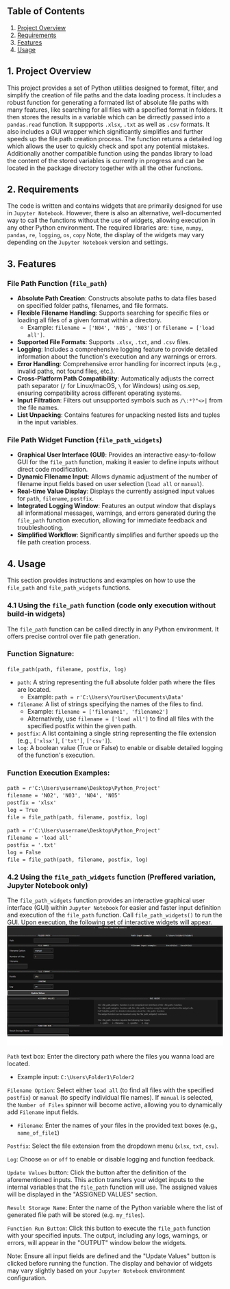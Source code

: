 ## Table of Contents
1. [Project Overview](#project-overview)
2. [Requirements](#Requirements)
3. [Features](#features)
4. [Usage](#usage)

## 1. Project Overview
This project provides a set of Python utilities designed to format, filter, and simplify the creation of file paths and the data loading process. It includes a robust function for generating a formated list of absolute file paths with many features, like searching for all files with a specified format in folders. It then stores the results in a variable which can be dirrectly passed into a `pandas.read` function. It suppports `.xlsx`, `.txt` as well as `.csv` formats. It also includes a GUI wrapper which significantly simplifies and further speeds up the file path creation process. The function returns a detailed log which allows the user to quickly check and spot any potential mistakes. Additionally another compatible function using the pandas library to load the content of the stored variables is currently in progress and can be located in the package directory together with all the other functions.

## 2. Requirements
The code is written and contains widgets that are primarily designed for use in `Jupyter Notebook`. However, there is also an alternative, well-documented way to call the functions without the use of widgets, allowing execution in any other Python environment.
The required libraries are: `time`, `numpy`, `pandas`, `re`, `logging`, `os`, `copy`
Note, the display of the widgets may vary depending on the `Jupyter Notebook` version and settings.

## 3. Features
### File Path Function (`file_path`)
* **Absolute Path Creation**: Constructs absolute paths to data files based on specified folder paths, filenames, and file formats.
* **Flexible Filename Handling**: Supports searching for specific files or loading all files of a given format within a directory.
    * Example: `filename = ['N04', 'N05', 'N03']` or `filename = ['load all']`.
* **Supported File Formats**: Supports `.xlsx`, `.txt`, and `.csv` files.
* **Logging**: Includes a comprehensive logging feature to provide detailed information about the function's execution and any warnings or errors.
* **Error Handling**: Comprehensive error handling for incorrect inputs (e.g., invalid paths, not found files, etc.).
* **Cross-Platform Path Compatibility**: Automatically adjusts the correct path separator (`/` for Linux/macOS, `\` for Windows) using os.sep, ensuring compatibility across different operating systems.
* **Input Filtration**: Filters out unsupported symbols such as `/\:*?"<>|` from the file names.
* **List Unpacking**: Contains features for unpacking nested lists and tuples in the input variables.

### File Path Widget Function (`file_path_widgets`)
* **Graphical User Interface (GUI)**: Provides an interactive easy-to-follow GUI for the `file_path` function, making it easier to define inputs without direct code modification.
* **Dynamic FIlename Input**: Allows dynamic adjustment of the number of filename input fields based on user selection (`load all` or `manual`).
* **Real-time Value Display**: Displays the currently assigned input values for `path`, `filename`, `postfix`.
* **Integrated Logging Window**: Features an output window that displays all informational messages, warnings, and errors generated during the `file_path` function execution, allowing for immediate feedback and troubleshooting.
* **Simplified Workflow**: Significantly simplifies and further speeds up the file path creation process.

## 4. Usage
This section provides instructions and examples on how to use the `file_path` and `file_path_widgets` functions.

### 4.1 Using the `file_path` function (code only execution without build-in widgets)
The `file_path` function can be called directly in any Python environment. It offers precise control over file path generation.
### Function Signature:
`file_path(path, filename, postfix, log)`
* `path`: A string representing the full absolute folder path where the files are located.
   * Example: `path = r'C:\Users\YourUser\Documents\Data'`
* `filename`: A list of strings specifying the names of the files to find.
   * Example: `filename = ['filename1', 'filename2']`
   * Alternatively, use `filename = ['load all']` to find all files with the specified postfix within the given path.
* `postfix`: A list containing a single string representing the file extension (e.g., `['xlsx']`, `['txt']`, `['csv']`).
* `log`: A boolean value (True or False) to enable or disable detailed logging of the function's execution.

### Function Execution Examples:
`path = r'C:\Users\username\Desktop\Python_Project'`<br>
`filename = 'N02', 'N03', 'N04', 'N05'`<br>
`postfix = 'xlsx'`<br>
`log = True`<br>
`file = file_path(path, filename, postfix, log)`<br>

`path = r'C:\Users\username\Desktop\Python_Project'`<br>
`filename = 'load all'`<br>
`postfix = '.txt'`<br>
`log = False`<br>
`file = file_path(path, filename, postfix, log)`<br>

### 4.2 Using the `file_path_widgets` function (Preffered variation, Jupyter Notebook only)
The `file_path_widgets` function provides an interactive graphical user interface (GUI) within `Jupyter Notebook` for easier and faster input definition and execution of the `file_path` function. Call `file_path_widgets()` to run the GUI. Upon execution, the following set of interactive widgets will appear.<br>
![Widget image01](test_files\Widget_GUI_Example_1.png "Widget image")

`Path` text box: Enter the directory path where the files you wanna load are located.
   * Example input: `C:\Users\Folder1\Folder2`

`Filename Option`: Select either `load all` (to find all files with the specified `postfix`) or `manual` (to specify individual file names). If `manual` is selected, the `Number of Files` spinner will become active, allowing you to dynamically add `Filename` input fields.
   * `Filename`: Enter the names of your files in the provided text boxes (e.g., `name_of_file1`)

`Postfix`: Select the file extension from the dropdown menu (`xlsx`, `txt`, `csv`).

`Log`: Choose `on` or `off` to enable or disable logging and function feedback.

`Update Values` button: Click the button after the definition of the aforementioned inputs. This action transfers your widget inputs to the internal variables that the `file_path` function will use. The assigned values will be displayed in the "ASSIGNED VALUES" section.

`Result Storage Name`: Enter the name of the Python variable where the list of generated file path will be stored (e.g. `my_files`).

`Function Run Button`: Click this button to execute the `file_path` function with your specified inputs. The output, including any logs, warnings, or errors, will appear in the "OUTPUT" window below the widgets.

Note: Ensure all input fields are defined and the "Update Values" button is clicked before running the function. The display and behavior of widgets may vary slightly based on your `Jupyter Notebook` environment configuration.











